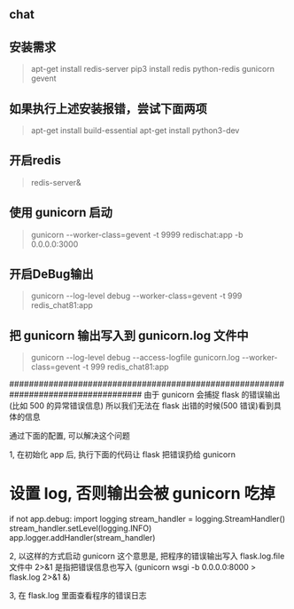 ## chat

## 安装需求
> apt-get install redis-server
> pip3 install redis python-redis gunicorn gevent

## 如果执行上述安装报错，尝试下面两项
> apt-get install build-essential
> apt-get install python3-dev

## 开启redis
> redis-server&

## 使用 gunicorn 启动
> gunicorn --worker-class=gevent -t 9999 redischat:app -b 0.0.0.0:3000

## 开启DeBug输出
> gunicorn --log-level debug --worker-class=gevent -t 999 redis_chat81:app

## 把 gunicorn 输出写入到 gunicorn.log 文件中
> gunicorn --log-level debug --access-logfile gunicorn.log --worker-class=gevent -t 999 redis_chat81:app


###################################################################################
由于 gunicorn 会捕捉 flask 的错误输出(比如 500 的异常错误信息)
所以我们无法在 flask 出错的时候(500 错误)看到具体的信息

通过下面的配置, 可以解决这个问题



1, 在初始化 app 后, 执行下面的代码让 flask 把错误扔给 gunicorn
# 设置 log, 否则输出会被 gunicorn 吃掉
if not app.debug:
    import logging
    stream_handler = logging.StreamHandler()
    stream_handler.setLevel(logging.INFO)
    app.logger.addHandler(stream_handler)


2, 以这样的方式启动 gunicorn
这个意思是, 把程序的错误输出写入 flask.log.file 文件中
2>&1 是指把错误信息也写入
(gunicorn wsgi -b 0.0.0.0:8000 > flask.log 2>&1 &)


3, 在 flask.log 里面查看程序的错误日志
